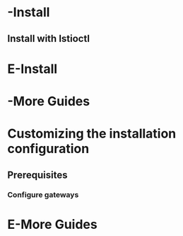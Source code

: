 

# -Install 

## Install with Istioctl

# E-Install 

# -More Guides

# Customizing the installation configuration

## Prerequisites

### Configure gateways

# E-More Guides